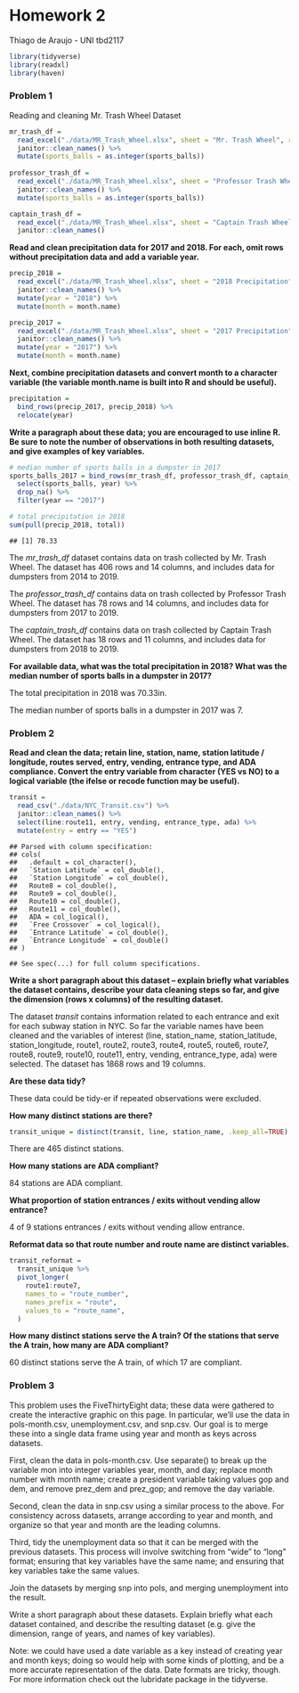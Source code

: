 Homework 2
================
Thiago de Araujo - UNI tbd2117

``` r
library(tidyverse)
library(readxl)
library(haven)
```

### Problem 1

Reading and cleaning Mr. Trash Wheel Dataset

``` r
mr_trash_df = 
  read_excel("./data/MR_Trash_Wheel.xlsx", sheet = "Mr. Trash Wheel", range = "A2:N408") %>% 
  janitor::clean_names() %>% 
  mutate(sports_balls = as.integer(sports_balls))
  
professor_trash_df = 
  read_excel("./data/MR_Trash_Wheel.xlsx", sheet = "Professor Trash Wheel", range = "A2:N80") %>% 
  janitor::clean_names() %>% 
  mutate(sports_balls = as.integer(sports_balls))

captain_trash_df = 
  read_excel("./data/MR_Trash_Wheel.xlsx", sheet = "Captain Trash Wheel", range = "A2:k20") %>% 
  janitor::clean_names()
```

**Read and clean precipitation data for 2017 and 2018. For each, omit
rows without precipitation data and add a variable year.**

``` r
precip_2018 = 
  read_excel("./data/MR_Trash_Wheel.xlsx", sheet = "2018 Precipitation", range = "A2:B14") %>% 
  janitor::clean_names() %>% 
  mutate(year = "2018") %>% 
  mutate(month = month.name)

precip_2017 = 
  read_excel("./data/MR_Trash_Wheel.xlsx", sheet = "2017 Precipitation", range = "A2:B14") %>% 
  janitor::clean_names() %>% 
  mutate(year = "2017") %>% 
  mutate(month = month.name)
```

**Next, combine precipitation datasets and convert month to a character
variable (the variable month.name is built into R and should be
useful).**

``` r
precipitation =
  bind_rows(precip_2017, precip_2018) %>%
  relocate(year)
```

**Write a paragraph about these data; you are encouraged to use inline
R. Be sure to note the number of observations in both resulting
datasets, and give examples of key variables.**

``` r
# median number of sports balls in a dumpster in 2017
sports_balls_2017 = bind_rows(mr_trash_df, professor_trash_df, captain_trash_df) %>% 
  select(sports_balls, year) %>% 
  drop_na() %>% 
  filter(year == "2017")

# total precipitation in 2018
sum(pull(precip_2018, total))
```

    ## [1] 70.33

The *mr\_trash\_df* dataset contains data on trash collected by
Mr. Trash Wheel. The dataset has 406 rows and 14 columns, and includes
data for dumpsters from 2014 to 2019.

The *professor\_trash\_df* contains data on trash collected by Professor
Trash Wheel. The dataset has 78 rows and 14 columns, and includes data
for dumpsters from 2017 to 2019.

The *captain\_trash\_df* contains data on trash collected by Captain
Trash Wheel. The dataset has 18 rows and 11 columns, and includes data
for dumpsters from 2018 to 2019.

**For available data, what was the total precipitation in 2018? What was
the median number of sports balls in a dumpster in 2017?**

The total precipitation in 2018 was 70.33in.

The median number of sports balls in a dumpster in 2017 was 7.

### Problem 2

**Read and clean the data; retain line, station, name, station latitude
/ longitude, routes served, entry, vending, entrance type, and ADA
compliance. Convert the entry variable from character (YES vs NO) to a
logical variable (the ifelse or recode function may be useful).**

``` r
transit = 
  read_csv("./data/NYC_Transit.csv") %>% 
  janitor::clean_names() %>% 
  select(line:route11, entry, vending, entrance_type, ada) %>% 
  mutate(entry = entry == "YES")
```

    ## Parsed with column specification:
    ## cols(
    ##   .default = col_character(),
    ##   `Station Latitude` = col_double(),
    ##   `Station Longitude` = col_double(),
    ##   Route8 = col_double(),
    ##   Route9 = col_double(),
    ##   Route10 = col_double(),
    ##   Route11 = col_double(),
    ##   ADA = col_logical(),
    ##   `Free Crossover` = col_logical(),
    ##   `Entrance Latitude` = col_double(),
    ##   `Entrance Longitude` = col_double()
    ## )

    ## See spec(...) for full column specifications.

**Write a short paragraph about this dataset – explain briefly what
variables the dataset contains, describe your data cleaning steps so
far, and give the dimension (rows x columns) of the resulting dataset.**

The dataset *transit* contains information related to each entrance and
exit for each subway station in NYC. So far the variable names have been
cleaned and the variables of interest (line, station\_name,
station\_latitude, station\_longitude, route1, route2, route3, route4,
route5, route6, route7, route8, route9, route10, route11, entry,
vending, entrance\_type, ada) were selected. The dataset has 1868 rows
and 19 columns.

**Are these data tidy?**

These data could be tidy-er if repeated observations were excluded.

**How many distinct stations are there?**

``` r
transit_unique = distinct(transit, line, station_name, .keep_all=TRUE)
```

There are 465 distinct stations.

**How many stations are ADA compliant?**

84 stations are ADA compliant.

**What proportion of station entrances / exits without vending allow
entrance?**

4 of 9 stations entrances / exits without vending allow entrance.

**Reformat data so that route number and route name are distinct
variables.**

``` r
transit_reformat =
  transit_unique %>%
  pivot_longer(
    route1:route7, 
    names_to = "route_number",
    names_prefix = "route",
    values_to = "route_name",
  )
```

**How many distinct stations serve the A train? Of the stations that
serve the A train, how many are ADA compliant?**

60 distinct stations serve the A train, of which 17 are compliant.

### Problem 3

This problem uses the FiveThirtyEight data; these data were gathered to
create the interactive graphic on this page. In particular, we’ll use
the data in pols-month.csv, unemployment.csv, and snp.csv. Our goal is
to merge these into a single data frame using year and month as keys
across datasets.

First, clean the data in pols-month.csv. Use separate() to break up the
variable mon into integer variables year, month, and day; replace month
number with month name; create a president variable taking values gop
and dem, and remove prez\_dem and prez\_gop; and remove the day
variable.

Second, clean the data in snp.csv using a similar process to the above.
For consistency across datasets, arrange according to year and month,
and organize so that year and month are the leading columns.

Third, tidy the unemployment data so that it can be merged with the
previous datasets. This process will involve switching from “wide” to
“long” format; ensuring that key variables have the same name; and
ensuring that key variables take the same values.

Join the datasets by merging snp into pols, and merging unemployment
into the result.

Write a short paragraph about these datasets. Explain briefly what each
dataset contained, and describe the resulting dataset (e.g. give the
dimension, range of years, and names of key variables).

Note: we could have used a date variable as a key instead of creating
year and month keys; doing so would help with some kinds of plotting,
and be a more accurate representation of the data. Date formats are
tricky, though. For more information check out the lubridate package in
the tidyverse.
